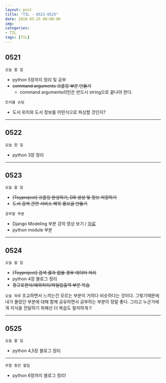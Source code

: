 ```yaml
---
layout: post
title: "TIL - 0521-0525"
date: 2018-05-25 00:00:00
img:
categories:
- TIL
tags: [TIL]
---
```


## 0521
`오늘 할 일`
- python 5장까지 정리 및 공부
- <s>command arguments 크롤링 부분 만들기</s>
    - command arguments리턴은 반드시 string으로 끝나야 한다.

`트러블 슈팅`
- 도서 위치와 도서 정보를 어떤식으로 파싱할 것인지?

---

## 0522
`오늘 한 일`
- python 3장 정리

---

## 0523
`오늘 할 일`
- <s>[Toyproject] 크롤링 완성하기, DB 생성 및 정보 저장하기</s>
- <s>도서 검색 관련 서비스 페북 홍보글 만들기 </s>

`공부할 부분`
- Django Modeling 부분 강의 영상 보기 / [자료](https://docs.djangoproject.com/en/2.0/topics/db/queries/#backwards-related-objects)
- python module 부분

---

## 0524
`오늘 할 일`
- <s>[Toyproject] 검색 결과 없을 경우 데이터 처리</s>
- python 4장 블로그 정리
- <s>정규표현식/예외처리/파일입출력 부분 복습</s>

`오늘 하루`
조교하면서 느끼는건 모르는 부분이 거의다 비슷하다는 것이다. 그렇기때문에 내가 몰랐던 부분에 대해 함께 공유하면서
공부하는 부분이 정말 좋다. 그리고 누군가에게 지식을 전달하기 위해선 더 복습도 철저하게 !!

---

## 0525
`오늘 할 일`
- python 4,5장 블로그 정리

---
`주말 동안 할일`
- python 6장까지 블로그 정리!
